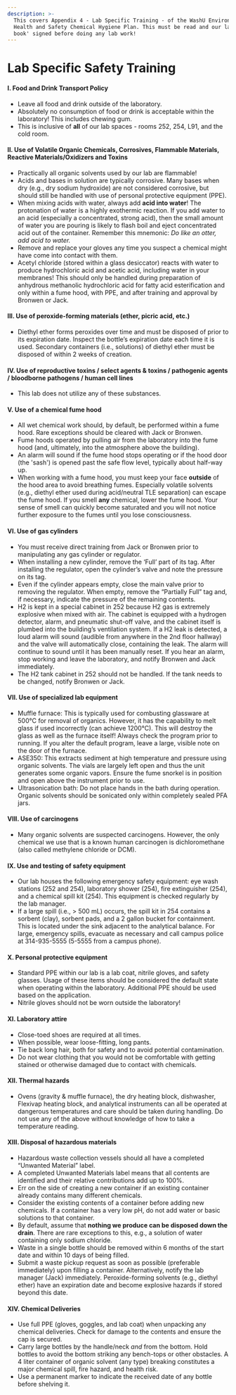 ```yaml
---
description: >-
  This covers Appendix 4 - Lab Specific Training - of the WashU Environmental
  Health and Safety Chemical Hygiene Plan. This must be read and our lab 'blue
  book' signed before doing any lab work!
---
```


# Lab Specific Safety Training

#### I.       Food and Drink Transport Policy

* Leave all food and drink outside of the laboratory.
* Absolutely no consumption of food or drink is acceptable within the laboratory! This includes chewing gum.
* This is inclusive of **all** of our lab spaces - rooms 252, 254, L91, and the cold room.

#### II.    Use of Volatile Organic Chemicals, Corrosives, Flammable Materials, Reactive Materials/Oxidizers and Toxins

* Practically all organic solvents used by our lab are flammable!
* Acids and bases in solution are typically corrosive. Many bases when dry \(e.g., dry sodium hydroxide\) are not considered corrosive, but should still be handled with use of personal protective equipment \(PPE\).
* When mixing acids with water, always add **acid into water**! The protonation of water is a highly exothermic reaction. If you add water to an acid \(especially a concentrated, strong acid\), then the small amount of water you are pouring is likely to flash boil and eject concentrated acid out of the container. Remember this mnemonic: _Do like an otter, add acid to water._
* Remove and replace your gloves any time you suspect a chemical might have come into contact with them.
* Acetyl chloride \(stored within a glass desiccator\) reacts with water to produce hydrochloric acid and acetic acid, including water in your membranes! This should only be handled during preparation of anhydrous methanolic hydrochloric acid for fatty acid esterification and only within a fume hood, with PPE, and after training and approval by Bronwen or Jack.

#### III.  Use of peroxide-forming materials \(ether, picric acid, etc.\)

* Diethyl ether forms peroxides over time and must be disposed of prior to its expiration date. Inspect the bottle’s expiration date each time it is used. Secondary containers \(i.e., solutions\) of diethyl ether must be disposed of within 2 weeks of creation.

#### IV.   Use of reproductive toxins / select agents & toxins / pathogenic agents / bloodborne pathogens / human cell lines

* This lab does not utilize any of these substances.

#### V.     Use of a chemical fume hood

* All wet chemical work should, by default, be performed within a fume hood. Rare exceptions should be cleared with Jack or Bronwen.
* Fume hoods operated by pulling air from the laboratory into the fume hood \(and, ultimately, into the atmosphere above the building\).
* An alarm will sound if the fume hood stops operating or if the hood door \(the 'sash'\) is opened past the safe flow level, typically about half-way up.
* When working with a fume hood, you must keep your face **outside** of the hood area to avoid breathing fumes. Especially volatile solvents \(e.g., diethyl ether used during acid/neutral TLE separation\) can escape the fume hood. If you smell **any** chemical, lower the fume hood. Your sense of smell can quickly become saturated and you will not notice further exposure to the fumes until you lose consciousness.

#### VI.   Use of gas cylinders

* You must receive direct training from Jack or Bronwen prior to manipulating any gas cylinder or regulator.
* When installing a new cylinder, remove the ‘Full’ part of its tag. After installing the regulator, open the cylinder’s valve and note the pressure on its tag.
* Even if the cylinder appears empty, close the main valve prior to removing the regulator. When empty, remove the “Partially Full” tag and, if necessary, indicate the pressure of the remaining contents.
* H2 is kept in a special cabinet in 252 because H2 gas is extremely explosive when mixed with air. The cabinet is equipped with a hydrogen detector, alarm, and pneumatic shut-off valve, and the cabinet itself is plumbed into the building’s ventilation system. If a H2 leak is detected, a loud alarm will sound \(audible from anywhere in the 2nd floor hallway\) and the valve will automatically close, containing the leak. The alarm will continue to sound until it has been manually reset. If you hear an alarm, stop working and leave the laboratory, and notify Bronwen and Jack immediately.
* The H2 tank cabinet in 252 should not be handled. If the tank needs to be changed, notify Bronwen or Jack.

#### VII.   Use of specialized lab equipment

* Muffle furnace: This is typically used for combusting glassware at 500°C for removal of organics. However, it has the capability to melt glass if used incorrectly \(can achieve 1200°C\). This will destroy the glass as well as the furnace itself! Always check the program prior to running. If you alter the default program, leave a large, visible note on the door of the furnace.
* ASE350: This extracts sediment at high temperature and pressure using organic solvents. The vials are largely left open and thus the unit generates some organic vapors. Ensure the fume snorkel is in position and open above the instrument prior to use.
* Ultrasonication bath: Do not place hands in the bath during operation. Organic solvents should be sonicated only within completely sealed PFA jars.

#### VIII.   Use of carcinogens

* Many organic solvents are suspected carcinogens. However, the only chemical we use that is a known human carcinogen is dichloromethane \(also called methylene chloride or DCM\).

#### IX.   Use and testing of safety equipment

* Our lab houses the following emergency safety equipment: eye wash stations \(252 and 254\), laboratory shower \(254\), fire extinguisher \(254\), and a chemical spill kit \(254\). This equipment is checked regularly by the lab manager.
* If a large spill \(i.e., &gt; 500 mL\) occurs, the spill kit in 254 contains a sorbent \(clay\), sorbent pads, and a 2 gallon bucket for containment. This is located under the sink adjacent to the analytical balance. For large, emergency spills, evacuate as necessary and call campus police at 314-935-5555 \(5-5555 from a campus phone\).

#### X.     Personal protective equipment

* Standard PPE within our lab is a lab coat, nitrile gloves, and safety glasses. Usage of these items should be considered the default state when operating within the laboratory. Additional PPE should be used based on the application.
* Nitrile gloves should not be worn outside the laboratory!

#### XI.   Laboratory attire

* Close-toed shoes are required at all times.
* When possible, wear loose-fitting, long pants.
* Tie back long hair, both for safety and to avoid potential contamination.
* Do not wear clothing that you would not be comfortable with getting stained or otherwise damaged due to contact with chemicals.

#### XII.   Thermal hazards

* Ovens \(gravity & muffle furnace\), the dry heating block, dishwasher, Flexivap heating block, and analytical instruments can all be operated at dangerous temperatures and care should be taken during handling. Do not use any of the above without knowledge of how to take a temperature reading.

#### XIII.   Disposal of hazardous materials

* Hazardous waste collection vessels should all have a completed “Unwanted Material” label. 
* A completed Unwanted Materials label means that all contents are identified and their relative contributions add up to 100%.
* Err on the side of creating a new container if an existing container already contains many different chemicals.
* Consider the existing contents of a container before adding new chemicals. If a container has a very low pH, do not add water or basic solutions to that container.
* By default, assume that **nothing we produce can be disposed down the drain**. There are rare exceptions to this, e.g., a solution of water containing only sodium chloride.
* Waste in a single bottle should be removed within 6 months of the start date and within 10 days of being filled.
* Submit a waste pickup request as soon as possible \(preferable immediately\) upon filling a container. Alternatively, notify the lab manager \(Jack\) immediately. Peroxide-forming solvents \(e.g., diethyl ether\) have an expiration date and become explosive hazards if stored beyond this date.

#### XIV.   Chemical Deliveries

* Use full PPE \(gloves, goggles, and lab coat\) when unpacking any chemical deliveries. Check for damage to the contents and ensure the cap is secured.
* Carry large bottles by the handle/neck _and_ from the bottom. Hold bottles to avoid the bottom striking any bench-tops or other obstacles. A 4 liter container of organic solvent \(any type\) breaking constitutes a major chemical spill, fire hazard, and health risk.
* Use a permanent marker to indicate the received date of any bottle before shelving it.

